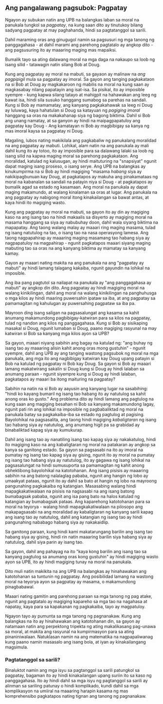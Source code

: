 ## Ang pangalawang pagsubok: Pagpatay

Ngayon ay subukan natin ang UPB na balangkas laban sa moral na panukala tungkol sa *pagpatay*, na kung saan dito ay tinutukoy bilang sadyang pagpatay at may paghahanda, hindi sa pagtatanggol sa sarili.

Dahil maraming oras ang ginugugol namin sa pagsusuri ng mga tanong ng panggagahasa - at dahil marami ang parehong pagtatalo ay angkop dito - ang pagsusuring ito ay maaaring maging mas mapaiksi.

Bumalik tayo sa ating dalawang moral na mga daga na nakaupo sa loob ng isang silid - tatawagin natin silang Bob at Doug.

Kung ang pagpatay ay moral na mabuti, sa gayaon ay malinaw na *ang pagpipigil* mula sa pagpatay ay imoral. Sa gayon ang tanging pagkakataon na si Bob at Doug ay magkakaroon ng mabilis na moral na kung saan ay magkasabay nilang papatayin ang isat-isa. Sa pisikal, ito ay imposible syempre - kung kapwa silang tatayo at mahigpit na hahawakan ang leeg ng bawat isa, hindi sila susuko hanggang sumabog sa parehas na sandali. Kung si Bob ay mamamatay, ang kanyang pagkakahawak sa leeg ni Doug ay luluwag, kaya hahatulan si Doug sa katayuan ng *pagiging imoral* hanggang sa oras na makakahanap siya ng bagong biktima. Dahil si Bob ang unang namatay, at sa ganyon ay hindi na maipagpapatuloy ang pagpatay kay Doug - Ang kamatayan ni Bob ay magbibigay sa kanya ng mas imoral kaysa sa pagpatay ni Doug.

Magaling, lubos nating makikilala ang pagkabaliw ng panukalang moralidad na ang pagpatay ay mabuti. Lohikal, alam natin na ang panukala ay mali dahil kung ito ay totoo, ito ay imposible para sa dalawang lalaki sa loob ng isang silid na kapwa maging moral sa parehong pagkakataon. Ang moralidad, katulad ng kalusugan, ay hindi maituturing na "snapsiyat" ngunit dapat maging isang proseso, o isang serye. Ang UPB na balangkas ay kinukumpirma na si Bob ay hindi magiging "masama *habang* siya ay nakikipagbunuan kay Doug, at pagkatapos ay makuha ang pinakamataas ng moral na kabanalan sa sandali na patayin niya si Doug - at pagkatapos ay bumalik agad sa estado ng kasamaan. Ang moral na panukala ay dapat maging makamundo, at walang kinalaman sa oras at lugar. Ang panukala na ang pagpatay ay nabigong moral itong kinakailangan sa bawat antas, at kaya hindi ito magiging wasto.

Kung ang pagpatay ay moral na mabuti, sa gayon ito ay din ay magiging kaso na ang isang tao na hindi makaalis sa disyerto ay magiging moral na masama hanggang sa siya ay nabubuhay doon, dahil wala siyang biktima na mapapatay. Ang taong walang malay ay maaari ring maging masama, tulad ng isang natutulog na tao, o isang tao na nasa operasyong lamesa. Ang taong nagpapahirap ay maaaring maging masamang tao habang siya ay nagpapatuloy na magpahirap - ngunit pagkatapos maaari siyang maging mabuting tao sa oras na ang kanyang biktima ay mamatay sa kanyang kamay.

Gayon ay maaari nating makita na ang panukala na ang "pagpatay ay mabuti" ay hindi lamang talagang kakaiba, ngunit gayundin na lohikal na imposible.

Ang iba pang pagtutol sa nailapat na panukala ay "ang panggagahasa ay mabuti" ay angkop din dito. Ang pagpatay ay hindi magiging moral na walang kinikilingan, dahil ang moral na walang kinikilingan na panghuhusga o mga kilos ay hindi maaring puwersahin ipataw sa iba, at ang pagpatay sa pamamagitan ng kahulugan ay puwersahing pagpataw sa iba pa.

Mayroon ding isang saligan na pagsasalungat ang kasama sa kahit anumang makamundong pagbibigay-katwiran para sa kilos na pagpatay, tulad ng nandon ang kilos ng panggagahasa. Kung si Bob ay sisikaping masakal si Doug, ngunit lumaban si Doug, paano magiging rasyunal na may katwiran si Bob sa kanyang mga kilos ayon sa UPB?

Sa gayon, maaari niyang sabihin ang bagay na katulad ng: "ang buhay ng isang tao ay maaaring alisin kahit anong oras mong gustuhin" - ngunit syempre, dahil ang UPB ay ang tanging wastong pagsubok ng moral na mga panukala, ang mga ito ang nagbibigay katwiran kay Doug upang patayin si Bob na katulad ng pagpatay ni Bob kay Doug. Sa gayon si Bob ay maaari lamang makatwirang sakalin si Doug kung si Doug ay hindi lalaban sa anumang paraan - ngunit siyempre kung si Doug ay hindi lalaban, pagkatapos ay maaari ba itong maituring na pagpatay?

Sabihin na natin na si Bob ay aayusin ang kanyang lugar na sasabihing: "hindi ko kayang bumaril ng isang tao habang ito ay natutulog sa kahit anong oras ko gusto." Ang problema dito ay hindi lamang ang pagtulog na kung saan ang magiging besahan ni Bob sa kanyang makamundong lagay, ngunit pati rin ang lohikal na imposible ng pagbabaliktad ng moral na panukala batay sa pagkakaiba-iba sa estado ng pagtulog at pagising. Bayolohikal na pagsasalita, ang taong hindi magiging *kabaligtaran* ng isang tao habang siya ay natutulog, ang anumang higit pa sa grabidad ay binabaliktad kapag siya ay kumukurap.

Dahil ang isang tao ay nanatiling isang tao kapag siya ay nakakatulog, hindi ito magiging kaso na ang kabaligtaran ng moral na patakaran ay angkop sa kanya sa ganitong estado. Sa gayon sa pagsasabi na ito ay imoral na pumatay ng isang tao kapag siya ay gising, ngunit ito ay moral na pumatay ng isang tao habang siya ay natutulog, ito ay gagawa ng isang lohikal na pagsasalungat na hindi sumusuporta sa pamamagitan ng kahit anong obhektibong bayolohikal na katotohanan. Ang isang pisisis ay maaaring sabihin na ang batong nalalaglag pababa, ngunit ang hangin ng lobo ay umaakyat pataas, ngunit ito ay dahil sa bato at hangin ng lobo na mayroong pangunahing pagkakaiba ng katangian. Masasabing walang hindi mapagkakatiwalaan na pisisis na nagsasabi na ang isang batong bumabagsak pababa, ngunit ang isa pang bato na halos katulad ng katangian ay bumabagsak pataas. Ang kaparehong katotohanan para sa moral na teyorya - walang hindi mapagkakatiwalaan na pilosopo ang makapagsasabi na ang moralidad ay kabaligtaran ng kanyang sarili kapag ang isang tao ay natutulog, dahil ang katangian ng isang tao ay hindi pangunahing nababago habang siya ay nakakaidlip.

Sa ganitong paraan, kung hindi kami makatarungang barilin ang isang tao habang siya ay gising, hindi rin natin maaaring barilin siya habang siya ay natutulog, dahil siya parin ay isang tao.

Sa gayon, dahil ang pahayag na ito "kaya kong barilin ang isang tao sa kanyang pagtulog sa anumang oras kong gustuhin" ay hindi magiging wasto ayon sa UPB, ito ay hindi magiging tunay na moral na panukala.

Dito muli natin makikita na ang UPB na balangkas ay hinahawakan ang katotohanan sa tuntunin ng pagpatay. Ang posibilidad lamang na wastong moral na teyorya ayon sa pagpatay ay masama, o makamundong pinagbabawal.

Maaari nating gamitin ang parehong paraan sa mga tanong ng pag atake, ngunit ang pagtatalo ay magiging kapareho sa mga tao na nagahasa at napatay, kaya para sa kapakanan ng pagkakaiba, tayo ay magpatuloy.

Ngayon tayo ay pumunta sa mga tanong ng pagnanakaw. Kung ang balangkas na ito ay hinahawakan ang katotohanan din, sa gayon ay natamaan natin ang perpektong tripekta ng ating makalikasang pag-unawa sa moral, at makita ang rasyunal na kumpirmasyon para sa ating pinaniniwalaan. Natuklasan namin na ang matematika na nagpapaliwanag kung paano namin masasalo ang isang bola, at iyan ay kinakailangang magsimula.

### Pagtatanggol sa sarili?

Binaluktot namin ang mga isyu sa pagtanggol sa sarili patungkol sa pagpatay, bagaman ito ay hindi kinakailangan upang suriin ito sa kaso ng panggagahasa. Ito ay hindi dahil sa mga isyu ng pagtanggol sa sarili ay alinman sa sariling patunay o hindi komplikado, kundi dahil sa mga komplikasyon na umiiral na maaaring harapin kasama ng mas komprehensibo pagkatapos nating tignan ang tanong ng pagnanakaw.